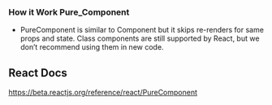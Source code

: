 ### How it Work Pure_Component
- PureComponent is similar to Component but it skips re-renders for same props and state. Class components are still supported by React, but we don’t recommend using them in new code.

## React Docs
https://beta.reactjs.org/reference/react/PureComponent
